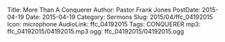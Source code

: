 Title: More Than A Conquerer
Author: Pastor Frank Jones
PostDate: 2015-04-19
Date: 2015-04-19
Category: Sermons
Slug: 2015/04/ffc_04192015
Icon: microphone
AudioLink: ffc_04192015
Tags: CONQUERER
mp3: ffc_04192015/04192015.mp3
ogg: ffc_04192015/04192015.ogg
